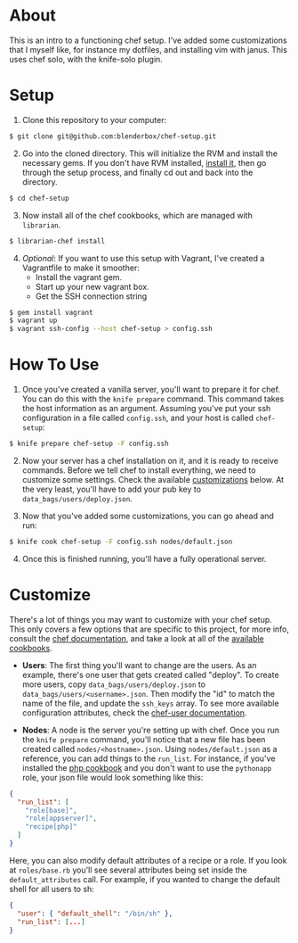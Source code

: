 # <a name="about"></a> About
This is an intro to a functioning chef setup. I've added some
customizations that I myself like, for instance my dotfiles, and
installing vim with janus. This uses chef solo, with the knife-solo
plugin.


# <a name="setup"></a> Setup
1. Clone this repository to your computer:
```bash
$ git clone git@github.com:blenderbox/chef-setup.git
```

2. Go into the cloned directory. This will initialize the RVM and
   install the necessary gems. If you don't have RVM installed, [install
   it](https://rvm.io/rvm/install/), then go through the setup process, and
   finally cd out and back into the directory.
```bash
$ cd chef-setup
```

3. Now install all of the chef cookbooks, which are managed with
   `librarian`.
```bash
$ librarian-chef install
```

4. *Optional*: If you want to use this setup with Vagrant, I've created
   a Vagrantfile to make it smoother:
    * Install the vagrant gem.
    * Start up your new vagrant box.
    * Get the SSH connection string
```bash
$ gem install vagrant
$ vagrant up
$ vagrant ssh-config --host chef-setup > config.ssh
```


# <a name="how-to"></a> How To Use
1. Once you've created a vanilla server, you'll want to prepare it for
   chef. You can do this with the `knife prepare` command. This command
   takes the host information as an argument. Assuming you've put your 
   ssh configuration in a file called `config.ssh`, and your host is
   called `chef-setup`:
```bash
$ knife prepare chef-setup -F config.ssh
```

2. Now your server has a chef installation on it, and it is ready to
   receive commands. Before we tell chef to install everything, we need
   to customize some settings. Check the available [customizations]("#customize")
   below. At the very least, you'll have to add your pub key to
   `data_bags/users/deploy.json`.

3. Now that you've added some customizations, you can go ahead and run:
```bash
$ knife cook chef-setup -F config.ssh nodes/default.json
```

4. Once this is finished running, you'll have a fully operational
   server.


# <a name="customize"></a> Customize
There's a lot of things you may want to customize with your chef setup.
This only covers a few options that are specific to this project, for
more info, consult the [chef documentation](http://wiki.opscode.com/display/chef/Home),
and take a look at all of the
[available cookbooks](https://github.com/opscode-cookbooks/).

* **Users**: The first thing you'll want to change are the users. As an
example, there's one user that gets created called "deploy". To create
more users, copy `data_bags/users/deploy.json` to
`data_bags/users/<username>.json`. Then modify the "id" to match the
name of the file, and update the `ssh_keys` array. To see more available
configuration attributes, check the
[chef-user documentation](https://github.com/fnichol/chef-user/blob/master/README.md).

* **Nodes**: A node is the server you're setting up with chef. Once you
run the `knife prepare` command, you'll notice that a new file has
been created called `nodes/<hostname>.json`. Using `nodes/default.json`
as a reference, you can add things to the `run_list`. For instance, if
you've installed the [php cookbook](https://github.com/opscode-cookbooks/php)
and you don't want to use the `pythonapp` role, your json file would
look something like this:
```json
{
  "run_list": [
    "role[base]",
    "role[appserver]",
    "recipe[php]"
  ]
}
```
Here, you can also modify default attributes of a recipe or a role. If
you look at `roles/base.rb` you'll see several attributes being set
inside the `default_attributes` call. For example, if you wanted to
change the default shell for all users to sh:
```json
{
  "user": { "default_shell": "/bin/sh" },
  "run_list": [...]
}
```
